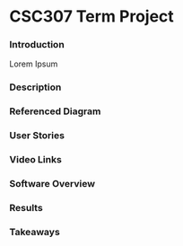 # CSC307 Term Project

### Introduction
Lorem Ipsum 

### Description

### Referenced Diagram

### User Stories

### Video Links 

### Software Overview 


### Results 


### Takeaways 


